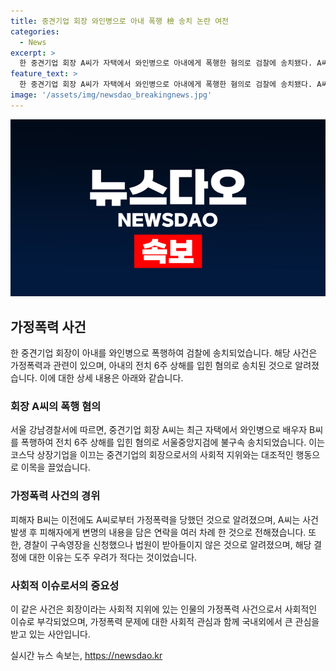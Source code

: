 ```yaml
---
title: 중견기업 회장 와인병으로 아내 폭행 檢 송치 논란 여전
categories:
  - News
excerpt: >
  한 중견기업 회장 A씨가 자택에서 와인병으로 아내에게 폭행한 혐의로 검찰에 송치됐다. A씨는 지난달 말 와인병으로 아내를 폭행하여 전치 6주 상해를 입혔으며, B씨는 이전에도 가정폭력을 당한 적이 있다고 알려졌다. A씨는 폭행 후 아내에게 너 때문에 수갑 차게 생겼다는 연락을 수차례 했다고 B씨 측은 주장하고 있다. 현재, A씨는 불구속 상태이며, 법원은 구속영장을 받아들이지 않았다고 한다.
feature_text: >
  한 중견기업 회장 A씨가 자택에서 와인병으로 아내에게 폭행한 혐의로 검찰에 송치됐다. A씨는 지난달 말 와인병으로 아내를 폭행하여 전치 6주 상해를 입혔으며, B씨는 이전에도 가정폭력을 당한 적이 있다고 알려졌다. A씨는 폭행 후 아내에게 너 때문에 수갑 차게 생겼다는 연락을 수차례 했다고 B씨 측은 주장하고 있다. 현재, A씨는 불구속 상태이며, 법원은 구속영장을 받아들이지 않았다고 한다.
image: '/assets/img/newsdao_breakingnews.jpg'
---
```


<p><img src="/assets/img/newsdao_breakingnews.jpg" alt="koreaapp 속보" /></p>

<h2 data-ke-size="size26">가정폭력 사건</h2>

<p data-ke-size="size16">한 중견기업 회장이 아내를 와인병으로 폭행하여 검찰에 송치되었습니다. 해당 사건은 가정폭력과 관련이 있으며, 아내의 전치 6주 상해를 입힌 혐의로 송치된 것으로 알려졌습니다. 이에 대한 상세 내용은 아래와 같습니다.</p>

<h3>회장 A씨의 폭행 혐의</h3>

<p data-ke-size="size16">서울 강남경찰서에 따르면, 중견기업 회장 A씨는 최근 자택에서 와인병으로 배우자 B씨를 폭행하여 전치 6주 상해를 입힌 혐의로 서울중앙지검에 불구속 송치되었습니다. 이는 코스닥 상장기업을 이끄는 중견기업의 회장으로서의 사회적 지위와는 대조적인 행동으로 이목을 끌었습니다.</p>

<h3>가정폭력 사건의 경위</h3>

<p data-ke-size="size16">피해자 B씨는 이전에도 A씨로부터 가정폭력을 당했던 것으로 알려졌으며, A씨는 사건 발생 후 피해자에게 변명의 내용을 담은 연락을 여러 차례 한 것으로 전해졌습니다. 또한, 경찰이 구속영장을 신청했으나 법원이 받아들이지 않은 것으로 알려졌으며, 해당 결정에 대한 이유는 도주 우려가 적다는 것이었습니다.</p>

<h3>사회적 이슈로서의 중요성</h3>

<p data-ke-size="size16">이 같은 사건은 회장이라는 사회적 지위에 있는 인물의 가정폭력 사건으로서 사회적인 이슈로 부각되었으며, 가정폭력 문제에 대한 사회적 관심과 함께 국내외에서 큰 관심을 받고 있는 사안입니다.</p>
실시간 뉴스 속보는, <a href="https://newsdao.kr" rel="dofollow">https://newsdao.kr</a>



